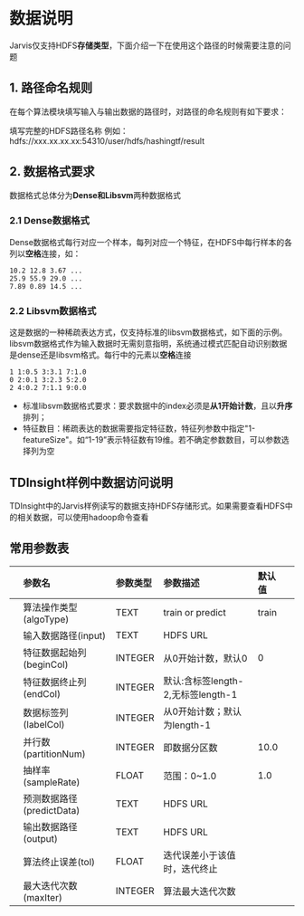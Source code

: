 # 数据说明

Jarvis仅支持HDFS**存储类型**，下面介绍一下在使用这个路径的时候需要注意的问题

## 1. 路径命名规则

在每个算法模块填写输入与输出数据的路径时，对路径的命名规则有如下要求：

填写完整的HDFS路径名称 例如：hdfs://xxx.xx.xx.xx:54310/user/hdfs/hashingtf/result

## 2. 数据格式要求

数据格式总体分为**Dense和Libsvm**两种数据格式

### 2.1 Dense数据格式

Dense数据格式每行对应一个样本，每列对应一个特征，在HDFS中每行样本的各列以**空格**连接，如：

```text
10.2 12.8 3.67 ...
25.9 55.9 29.0 ...
7.89 0.89 14.5 ...
```

### 2.2 Libsvm数据格式

这是数据的一种稀疏表达方式，仅支持标准的libsvm数据格式，如下面的示例。libsvm数据格式作为输入数据时无需刻意指明，系统通过模式匹配自动识别数据是dense还是libsvm格式。每行中的元素以**空格**连接

```text
1 1:0.5 3:3.1 7:1.0
0 2:0.1 3:2.3 5:2.0
2 4:0.2 7:1.1 9:0.0
```

* 标准libsvm数据格式要求：要求数据中的index必须是**从1开始计数**，且以**升序**排列；
* 特征数目：稀疏表达的数据需要指定特征数，特征列参数中指定"1-featureSize"。如“1-19”表示特征数有19维。若不确定参数数目，可以参数选择列为空

## TDInsight样例中数据访问说明

TDInsight中的Jarvis样例读写的数据支持HDFS存储形式。如果需要查看HDFS中的相关数据，可以使用hadoop命令查看

## 常用参数表

|  | 参数名 | 参数类型 | 参数描述 | 默认值 |  |
| :--- | :--- | :--- | :--- | :--- | :--- |
|  | 算法操作类型\(algoType\) | TEXT | train or predict | train |  |
|  | 输入数据路径\(input\) | TEXT | HDFS URL |  |  |
|  | 特征数据起始列\(beginCol\) | INTEGER | 从0开始计数，默认0 | 0 |  |
|  | 特征数据终止列\(endCol\) | INTEGER | 默认:含标签length-2,无标签length-1 |  |  |
|  | 数据标签列\(labelCol\) | INTEGER | 从0开始计数；默认为length-1 |  |  |
|  | 并行数\(partitionNum\) | INTEGER | 即数据分区数 | 10.0 |  |
|  | 抽样率\(sampleRate\) | FLOAT | 范围：0~1.0 | 1.0 |  |
|  | 预测数据路径\(predictData\) | TEXT | HDFS URL |  |  |
|  | 输出数据路径\(output\) | TEXT | HDFS URL |  |  |
|  | 算法终止误差\(tol\) | FLOAT | 迭代误差小于该值时，迭代终止 |  |  |
|  | 最大迭代次数\(maxIter\) | INTEGER | 算法最大迭代次数 |  |  |

